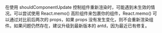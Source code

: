 在使用 shouldComponentUpdate 控制组件重新渲染时，可能遇到未生效的情况。可以尝试使用 React.memo() 高阶组件来包裹你的组件，React.memo() 可以通过对比前后两次的 props，如果 props 没有发生变化，则不会重新渲染组件。如果问题仍然存在，建议升级到最新版本的 antd，因为最近已有修复。
